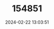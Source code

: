 ---
title: "154851"
category: "Zanclorhynchus spinifer"
draft: false
date: 2024-02-22 13:03:51
languages:
  English: ["Antarctic Horsefish", "Spiny Horsefish"]
  French: ["Cacique Antarctique"]
  Spanish; Castilian: ["Cacique Antártico"]
  Danish: ["Pigget grisefisk"]
---